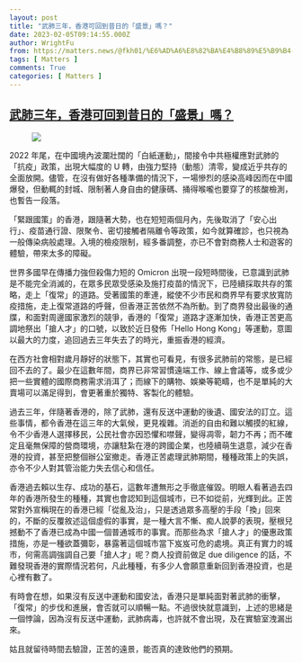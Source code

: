 ```yaml
---
layout: post
title: "武肺三年，香港可回到昔日的「盛景」嗎？"
date: 2023-02-05T09:14:55.000Z
author: WrightFu
from: https://matters.news/@fkh01/%E6%AD%A6%E8%82%BA%E4%B8%89%E5%B9%B4-%E9%A6%99%E6%B8%AF%E5%8F%AF%E5%9B%9E%E5%88%B0%E6%98%94%E6%97%A5%E7%9A%84-%E7%9B%9B%E6%99%AF-%E5%97%8E-bafybeifw5uiiymlhbz6jghlhxxjmkb5gotl2l7hqzgoy4xk5ws6oiqlwke
tags: [ Matters ]
comments: True
categories: [ Matters ]
---
```

<!--1675588495000-->
[武肺三年，香港可回到昔日的「盛景」嗎？](https://matters.news/@fkh01/%E6%AD%A6%E8%82%BA%E4%B8%89%E5%B9%B4-%E9%A6%99%E6%B8%AF%E5%8F%AF%E5%9B%9E%E5%88%B0%E6%98%94%E6%97%A5%E7%9A%84-%E7%9B%9B%E6%99%AF-%E5%97%8E-bafybeifw5uiiymlhbz6jghlhxxjmkb5gotl2l7hqzgoy4xk5ws6oiqlwke)
------

<div>
<figure class="image"><img src="https://assets.matters.news/embed/8e81541a-b948-4ca3-9738-4c4389c0c116.jpeg" data-asset-id="8e81541a-b948-4ca3-9738-4c4389c0c116" referrerpolicy="no-referrer"><figcaption><span></span></figcaption></figure><p>2022 年尾，在中國境內波瀾壯闊的「白紙運動」，間接令中共極權應對武肺的「抗疫」政策，出現大幅度的 U 轉，由強力堅持（動態）清零，變成近乎共存的全面放開。儘管，在沒有做好各種準備的情況下，一場慘烈的感染高峰因而在中國爆發，但動輒的封城、限制著人身自由的健康碼、捅得喉嚨也要穿了的核酸檢測，也暫告一段落。</p><p>「緊跟國策」的香港，跟隨著大勢，也在短短兩個月內，先後取消了「安心出行」、疫苗通行證、限聚令、密切接觸者隔離令等政策，如今就算確診，也只視為一般傳染病般處理。入境的檢疫限制，經多番調整，亦已不會對商務人士和遊客的體驗，帶來太多的障礙。</p><p>世界多國早在傳播力強但殺傷力短的 Omicron 出現一段短時間後，已意識到武肺是不能完全消滅的，在眾多民眾受感染及施打疫苗的情況下，已陸續採取共存的策略，走上「復常」的道路。受著國策的牽連，縱使不少市民和商界早有要求放寬防疫措施，走上復常道路的呼聲，但香港正苦依然不為所動。到了商界發出最後的通牒，和面對周邊國家激烈的競爭，香港的「復常」道路才逐漸加快，香港正苦更高調地祭出「搶人才」的口號，以致於近日發佈「Hello Hong Kong」等運動，意圖以最大的力度，追回過去三年失去了的時光，重振香港的經濟。</p><p>在西方社會相對歲月靜好的狀態下，其實也可看見，有很多武肺前的常態，是已經回不去的了。最少在這數年間，商界已非常習慣遠端工作、線上會議等，或多或少把一些實體的國際商務需求消洱了；而線下的購物、娛樂等範疇，也不是單純的大賣場可以滿足得到，會更著重於獨特、客製化的體驗。</p><p>過去三年，伴隨著香港的，除了武肺，還有反送中運動的後遺、國安法的訂立。這些事情，都令香港在這三年的大氣候，更見複雜。消逝的自由和難以觸摸的紅線，令不少香港人選擇移民，公民社會亦因恐懼和噤聲，變得凋零，韌力不再；而不確定且毫無保障的營商環境，亦讓駐紮在港的跨國企業，也陸續萌生退意，減少在香港的投資，甚至把整個辦公室撤走。香港正苦處理武肺期間，種種政策上的失誤，亦令不少人對其管治能力失去信心和信任。</p><p>香港過去賴以生存、成功的基石，這數年遭無形之手徹底催毀。明眼人看著過去四年的香港所發生的種種，其實也會認知到這個城市，已不如從前，光輝到此。正苦常對外宣稱現在的香港已經「從亂及治」，只是透過眾多高壓的手段「換」回來的，不斷的反覆敘述這個虛假的事實，是一種大言不慚、痴人說夢的表現，壓根兒撼動不了香港已成為中國一個普通城市的事實。而那些為求「搶人才」的優惠政策措施，亦是一種欲蓋彌彰，暴露著這個城市當下岌岌可危的處境。真正有實力的城市，何需高調強調自己要「搶人才」呢？商人投資前做足 due diligence 的話，不難發現香港的實際情況若何，凡此種種，有多少人會願意重新回到香港投資，也是心裡有數了。</p><p>有時會在想，如果沒有反送中運動和國安法，香港只是單純面對著武肺的衝擊，「復常」的步伐和進展，會否就可以順暢一點。不過很快就意識到，上述的思緒是一個悖論，因為沒有反送中運動，武肺病毒，也許就不會出現，及在實驗室洩漏出來。</p><p>姑且就留待時間去驗證，正苦的遠景，能否真的達致他們的預期。</p>
</div>
